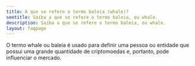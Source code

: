 ```yaml
---
title: A que se refere o termo baleia (whale)?
seotitle: Saiba a que se refere o termo baleia, ou whale.
description: Saiba a que se refere o termo baleia, ou whale.
layout: faqpage
---
```

O termo whale ou baleia é usado para definir uma pessoa ou entidade que possui uma grande quantidade de criptomoedas e, portanto, pode influenciar o mercado. 
